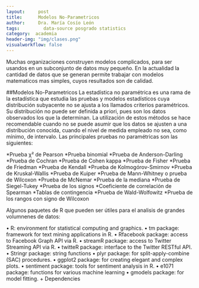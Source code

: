```yaml
---
layout:     post
title:      Modelos No-Parametricos
author:     Dra. María Cosío León
tags: 		  data-source posgrado statistics
category:  academia
header-img: "img/clases.png"
visualworkflow: false
---
```


Muchas organizaciones construyen modelos complicados, para ser usandos en un subconjunto de datos muy pequeño. En la actualidad la cantidad de datos que se generan permite trabajar con modelos matematicos mas simples, cuyos resultados son de calidad.

##Modelos No-Parametricos
La estadística no paramétrica es una rama de la estadística que estudia las pruebas y modelos estadísticos cuya distribución subyacente no se ajusta a los llamados criterios paramétricos. Su distribución no puede ser definida a priori, pues son los datos observados los que la determinan. La utilización de estos métodos se hace recomendable cuando no se puede asumir que los datos se ajusten a una distribución conocida, cuando el nivel de medida empleado no sea, como mínimo, de intervalo. Las principales pruebas no paramétricas son las siguientes:

*Prueba χ² de Pearson
*Prueba binomial
*Prueba de Anderson-Darling
*Prueba de Cochran
*Prueba de Cohen kappa
*Prueba de Fisher
*Prueba de Friedman
*Prueba de Kendall
*Prueba de Kolmogórov-Smirnov
*Prueba de Kruskal-Wallis
*Prueba de Kuiper
*Prueba de Mann-Whitney o prueba de Wilcoxon
*Prueba de McNemar
*Prueba de la mediana
*Prueba de Siegel-Tukey
*Prueba de los signos
*Coeficiente de correlación de Spearman
*Tablas de contingencia
*Prueba de Wald-Wolfowitz
*Prueba de los rangos con signo de Wilcoxon

Algunos paquetes de R que pueden ser útiles para el analisis de grandes volumnenes de datos:

• R: environment for statistical computing and graphics.
• tm package: framework for text mining applications in R.
• Rfacebook package: access to Facebook Graph API via R.
• streamR package: access to Twitter Streaming API via R.
• twitteR package: interface to the Twitter RESTful API.
• Stringr package: string functions
• plyr package: for split-apply-combine (SAC) procedures.
• ggplot2 package: for creating elegant and complex plots.
• sentiment package: tools for sentiment analysis in R.
• e1071 package: functions for various machine learning
• gmodels package: for model fitting. + Dependencies
